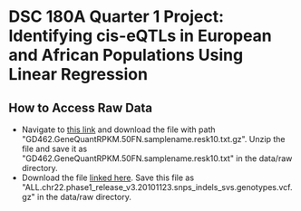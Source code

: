 # DSC 180A Quarter 1 Project: Identifying cis-eQTLs in European and African Populations Using Linear Regression

## How to Access Raw Data

- Navigate to [this link](https://zenodo.org/record/6998955#.Y4217C-B00c) and download the file with path "GD462.GeneQuantRPKM.50FN.samplename.resk10.txt.gz". Unzip the file and save it as "GD462.GeneQuantRPKM.50FN.samplename.resk10.txt" in the data/raw directory.
- Download the file [linked here](http://ftp.1000genomes.ebi.ac.uk/vol1/ftp/release/20110521/ALL.chr22.phase1_release_v3.20101123.snps_indels_svs.genotypes.vcf.gz). Save this file as "ALL.chr22.phase1_release_v3.20101123.snps_indels_svs.genotypes.vcf.gz" in the data/raw directory.

